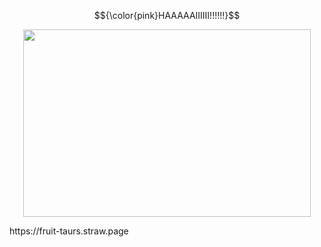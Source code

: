 
$${\color{pink}HAAAAAIIIIII!!!!!!}$$

<p align="center">
<img width="460" height="300" src="https://64.media.tumblr.com/7531b6d60f6fa0a08ed822cb7efe1af5/90efbe08d7607d86-e0/s400x600/8235bd04a5c20e66dca0b3667c71be386f78f81c.gifv">   
</p>
https://fruit-taurs.straw.page 
  

